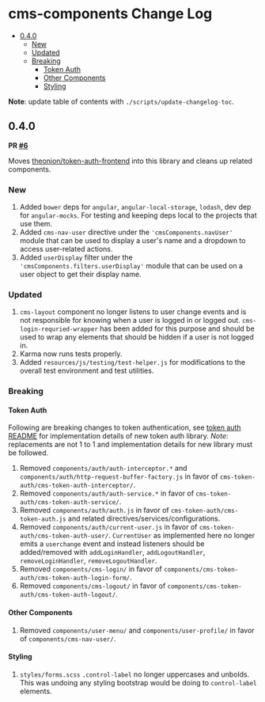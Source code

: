# cms-components Change Log

<!-- markdown-toc -->

- [0.4.0](#040)
  * [New](#new)
  * [Updated](#updated)
  * [Breaking](#breaking)
    + [Token Auth](#token-auth)
    + [Other Components](#other-components)
    + [Styling](#styling)

<!-- markdown-toc-stop -->
**Note**: update table of contents with `./scripts/update-changelog-toc`.

## 0.4.0
**PR [#6](https://github.com/theonion/cms-components/pull/6)**

Moves [theonion/token-auth-frontend](https://github.com/theonion/token-auth-frontend) into this library and cleans up related components.

### New

1. Added `bower` deps for `angular`, `angular-local-storage`, `lodash`, dev dep for `angular-mocks`. For testing and keeping deps local to the projects that use them.
1. Added `cms-nav-user` directive under the `'cmsComponents.navUser'` module that can be used to display a user's name and a dropdown to access user-related actions.
1. Added `userDisplay` filter under the `'cmsComponents.filters.userDisplay'` module that can be used on a user object to get their display name.

### Updated

1. `cms-layout` component no longer listens to user change events and is not responsible for knowing when a user is logged in or logged out. `cms-login-requried-wrapper` has been added for this purpose and should be used to wrap any elements that should be hidden if a user is not logged in.
1. Karma now runs tests properly.
1. Added `resources/js/testing/test-helper.js` for modifications to the overall test environment and test utilities.

### Breaking
#### Token Auth
Following are breaking changes to token authentication, see [token auth README](https://github.com/theonion/cms-components/blob/c0e841fe135b8dfc6c904226f30814f9b65f25c7/components/cms-token-auth/README.md) for implementation details of new token auth library. *Note*: replacements are not 1 to 1 and implementation details for new library must be followed.

1. Removed `components/auth/auth-interceptor.*` and `components/auth/http-request-buffer-factory.js`  in favor of `cms-token-auth/cms-token-auth-interceptor/`.
1. Removed `components/auth/auth-service.*` in favor of `cms-token-auth/cms-token-auth-service/`.
1. Removed `components/auth/auth.js` in favor of `cms-token-auth/cms-token-auth.js` and related directives/services/configurations.
1. Removed `components/auth/current-user.js` in favor of `cms-token-auth/cms-token-auth-user/`. `CurrentUser` as implemented here no longer emits a `userchange` event and instead listeners should be added/removed with `addLoginHandler`, `addLogoutHandler`, `removeLoginHandler`, `removeLogoutHandler`.
1. Removed `components/cms-login/` in favor of `components/cms-token-auth/cms-token-auth-login-form/`.
1. Removed `components/cms-logout/` in favor of `components/cms-token-auth/cms-token-auth-logout/`.

#### Other Components
1. Removed `components/user-menu/` and `components/user-profile/` in favor of `components/cms-nav-user/`.

#### Styling
1. `styles/forms.scss` `.control-label` no longer uppercases and unbolds. This was undoing any styling bootstrap would be doing to `control-label` elements.
